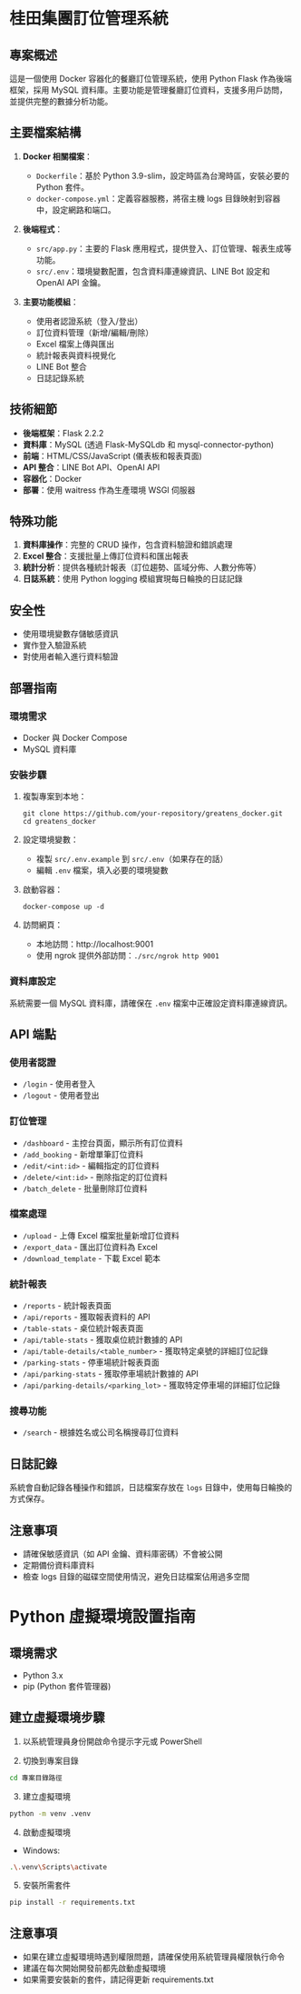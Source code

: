 # 桂田集團訂位管理系統

## 專案概述
這是一個使用 Docker 容器化的餐廳訂位管理系統，使用 Python Flask 作為後端框架，採用 MySQL 資料庫。主要功能是管理餐廳訂位資料，支援多用戶訪問，並提供完整的數據分析功能。

## 主要檔案結構
1. **Docker 相關檔案**：
   - `Dockerfile`：基於 Python 3.9-slim，設定時區為台灣時區，安裝必要的 Python 套件。
   - `docker-compose.yml`：定義容器服務，將宿主機 logs 目錄映射到容器中，設定網路和端口。

2. **後端程式**：
   - `src/app.py`：主要的 Flask 應用程式，提供登入、訂位管理、報表生成等功能。
   - `src/.env`：環境變數配置，包含資料庫連線資訊、LINE Bot 設定和 OpenAI API 金鑰。

3. **主要功能模組**：
   - 使用者認證系統（登入/登出）
   - 訂位資料管理（新增/編輯/刪除）
   - Excel 檔案上傳與匯出
   - 統計報表與資料視覺化
   - LINE Bot 整合
   - 日誌記錄系統

## 技術細節
- **後端框架**：Flask 2.2.2
- **資料庫**：MySQL (透過 Flask-MySQLdb 和 mysql-connector-python)
- **前端**：HTML/CSS/JavaScript (儀表板和報表頁面)
- **API 整合**：LINE Bot API、OpenAI API
- **容器化**：Docker
- **部署**：使用 waitress 作為生產環境 WSGI 伺服器

## 特殊功能
1. **資料庫操作**：完整的 CRUD 操作，包含資料驗證和錯誤處理
2. **Excel 整合**：支援批量上傳訂位資料和匯出報表
3. **統計分析**：提供各種統計報表（訂位趨勢、區域分佈、人數分佈等）
4. **日誌系統**：使用 Python logging 模組實現每日輪換的日誌記錄

## 安全性
- 使用環境變數存儲敏感資訊
- 實作登入驗證系統
- 對使用者輸入進行資料驗證

## 部署指南

### 環境需求
- Docker 與 Docker Compose
- MySQL 資料庫

### 安裝步驟
1. 複製專案到本地：
   ```
   git clone https://github.com/your-repository/greatens_docker.git
   cd greatens_docker
   ```

2. 設定環境變數：
   - 複製 `src/.env.example` 到 `src/.env`（如果存在的話）
   - 編輯 `.env` 檔案，填入必要的環境變數

3. 啟動容器：
   ```
   docker-compose up -d
   ```

4. 訪問網頁：
   - 本地訪問：http://localhost:9001
   - 使用 ngrok 提供外部訪問：`./src/ngrok http 9001`

### 資料庫設定
系統需要一個 MySQL 資料庫，請確保在 `.env` 檔案中正確設定資料庫連線資訊。

## API 端點

### 使用者認證
- `/login` - 使用者登入
- `/logout` - 使用者登出

### 訂位管理
- `/dashboard` - 主控台頁面，顯示所有訂位資料
- `/add_booking` - 新增單筆訂位資料
- `/edit/<int:id>` - 編輯指定的訂位資料
- `/delete/<int:id>` - 刪除指定的訂位資料
- `/batch_delete` - 批量刪除訂位資料

### 檔案處理
- `/upload` - 上傳 Excel 檔案批量新增訂位資料
- `/export_data` - 匯出訂位資料為 Excel
- `/download_template` - 下載 Excel 範本

### 統計報表
- `/reports` - 統計報表頁面
- `/api/reports` - 獲取報表資料的 API
- `/table-stats` - 桌位統計報表頁面
- `/api/table-stats` - 獲取桌位統計數據的 API
- `/api/table-details/<table_number>` - 獲取特定桌號的詳細訂位記錄
- `/parking-stats` - 停車場統計報表頁面
- `/api/parking-stats` - 獲取停車場統計數據的 API
- `/api/parking-details/<parking_lot>` - 獲取特定停車場的詳細訂位記錄

### 搜尋功能
- `/search` - 根據姓名或公司名稱搜尋訂位資料

## 日誌記錄
系統會自動記錄各種操作和錯誤，日誌檔案存放在 `logs` 目錄中，使用每日輪換的方式保存。

## 注意事項
- 請確保敏感資訊（如 API 金鑰、資料庫密碼）不會被公開
- 定期備份資料庫資料
- 檢查 logs 目錄的磁碟空間使用情況，避免日誌檔案佔用過多空間

# Python 虛擬環境設置指南

## 環境需求
- Python 3.x
- pip (Python 套件管理器)

## 建立虛擬環境步驟

1. 以系統管理員身份開啟命令提示字元或 PowerShell

2. 切換到專案目錄
```bash
cd 專案目錄路徑
```

3. 建立虛擬環境
```bash
python -m venv .venv
```

4. 啟動虛擬環境
- Windows:
```bash
.\.venv\Scripts\activate
```

5. 安裝所需套件
```bash
pip install -r requirements.txt
```


## 注意事項
- 如果在建立虛擬環境時遇到權限問題，請確保使用系統管理員權限執行命令
- 建議在每次開始開發前都先啟動虛擬環境
- 如果需要安裝新的套件，請記得更新 requirements.txt
